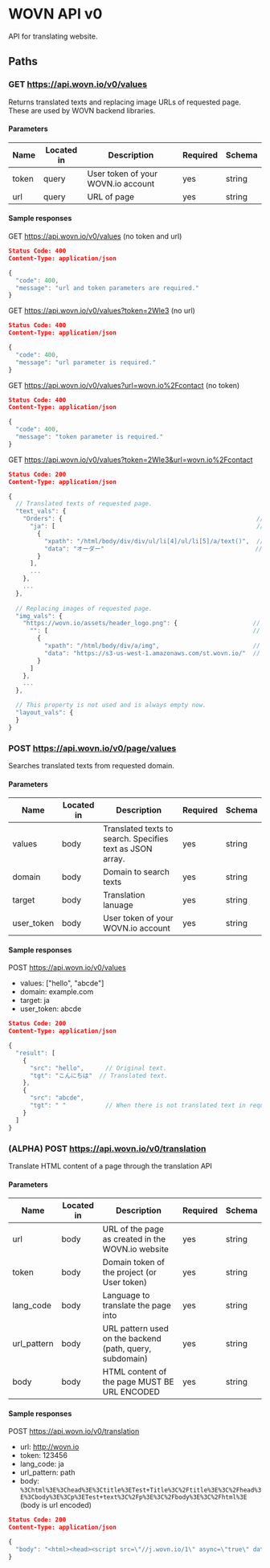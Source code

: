 # WOVN API v0

API for translating website.

## Paths

### GET https://api.wovn.io/v0/values

Returns translated texts and replacing image URLs of requested page. These are used by WOVN backend libraries.

#### Parameters

Name  | Located in | Description                        | Required | Schema
----- | ---------- | ---------------------------------- | -------- | ------
token | query      | User token of your WOVN.io account | yes      | string
url   | query      | URL of page                        | yes      | string

#### Sample responses

GET https://api.wovn.io/v0/values (no token and url)

```json
Status Code: 400
Content-Type: application/json
```

```javascript
{
  "code": 400,
  "message": "url and token parameters are required."
}
```

GET https://api.wovn.io/v0/values?token=2Wle3 (no url)

```json
Status Code: 400
Content-Type: application/json
```

```javascript
{
  "code": 400,
  "message": "url parameter is required."
}

```

GET https://api.wovn.io/v0/values?url=wovn.io%2Fcontact (no token)

```json
Status Code: 400
Content-Type: application/json
```

```javascript
{
  "code": 400,
  "message": "token parameter is required."
}

```

GET https://api.wovn.io/v0/values?token=2Wle3&url=wovn.io%2Fcontact

```json
Status Code: 200
Content-Type: application/json
```

```javascript
{
  // Translated texts of requested page.
  "text_vals": {
    "Orders": {                                                      // Original text.
      "ja": [                                                        // Translation language. When this is empty, this text is not translated and the original is used.
        {
          "xpath": "/html/body/div/div/ul/li[4]/ul/li[5]/a/text()",  // XPath of original text in original page.
          "data": "オーダー"                                          // Translated text.
        }
      ],
      ...
    },
    ...
  },
  
  // Replacing images of requested page.
  "img_vals": {
    "https://wovn.io/assets/header_logo.png": {                     // Original image URL.
      "": [                                                         // Translation language. When this is empty, this image is not replaced and the original is used. 
        {
          "xpath": "/html/body/div/a/img",                          // XPath of original image in original page.
          "data": "https://s3-us-west-1.amazonaws.com/st.wovn.io/"  // Replacing image URL.
        }
      ]
    },
    ...
  },

  // This property is not used and is always empty now. 
  "layout_vals": {
  }
}
```

### POST https://api.wovn.io/v0/page/values

Searches translated texts from requested domain.

#### Parameters

Name       | Located in | Description                                               | Required | Schema
---------- | ---------- | --------------------------------------------------------- | -------- | ------
values     | body       | Translated texts to search. Specifies text as JSON array. | yes      | string
domain     | body       | Domain to search texts                                    | yes      | string
target     | body       | Translation lanuage                                       | yes      | string
user_token | body       | User token of your WOVN.io account                        | yes      | string

#### Sample responses

POST https://api.wovn.io/v0/values

* values: ["hello", "abcde"]
* domain: example.com
* target: ja
* user_token: abcde

```json
Status Code: 200
Content-Type: application/json
```

```javascript
{
  "result": [
    {
      "src": "hello",      // Original text.
      "tgt": "こんにちは"  // Translated text.
    },
    {
      "src": "abcde",
      "tgt": " "           // When there is not translated text in requested domain, a space is returned.
    }
  ]
}
```

### (ALPHA) POST https://api.wovn.io/v0/translation

Translate HTML content of a page through the translation API

#### Parameters

Name       | Located in | Description                                               | Required | Schema
---------- | ---------- | --------------------------------------------------------- | -------- | ------
url        | body       | URL of the page as created in the WOVN.io website         | yes      | string
token      | body       | Domain token of the project (or User token)               | yes      | string
lang_code  | body       | Language to translate the page into                       | yes      | string
url_pattern| body       | URL pattern used on the backend (path, query, subdomain)  | yes      | string
body       | body       | HTML content of the page MUST BE URL ENCODED              | yes      | string


#### Sample responses

POST https://api.wovn.io/v0/translation

* url: http://wovn.io
* token: 123456
* lang_code: ja
* url_pattern: path
* body: ```%3Chtml%3E%3Chead%3E%3Ctitle%3ETest+Title%3C%2Ftitle%3E%3C%2Fhead%3E%3Cbody%3E%3Cp%3ETest+text%3C%2Fp%3E%3C%2Fbody%3E%3C%2Fhtml%3E```
(body is url encoded)

```json
Status Code: 200
Content-Type: application/json
```

```javascript
{
  "body": "<html><head><script src=\"//j.wovn.io/1\" async=\"true\" data-wovnio=\"key=123456&amp;backend=true&amp;currentLang=ja&amp;defaultLang=en&amp;urlPattern=path&amp;langCodeAliases=[]&amp;version=api\"></script><title>テストタイトル</title></head><body><p>テストテキスト</p></body></html>"
}
```
